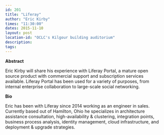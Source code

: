 ```yaml
---
id: 201
title: "Liferay"
author: "Eric Kirby"
times: "11:30:00"
dates: 2015-11-10
layout: post
location-id: "OCLC's Kilgour building auditorium"  
description: 
tags: 
---
```

 **Abstract**

Eric Kirby will share his experience with Liferay Portal, a mature open source product with commercial support and subscription services available. Liferay Portal has been used for a variety of purposes, from internal enterprise collaboration to large-scale social networking.  

**Bio**

Eric has been with Liferay since 2014 working as an engineer in sales. Currently based out of Hamilton, Ohio he specializes in architecture assistance consultation, high-availability & clustering, integration points, business process analysis, identity management, cloud infrastructure, and deployment & upgrade strategies.

